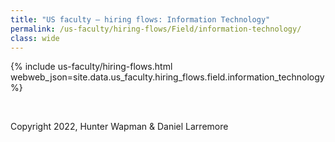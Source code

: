 ```yaml
---
title: "US faculty — hiring flows: Information Technology"
permalink: /us-faculty/hiring-flows/Field/information-technology/
class: wide
---
```


{% include us-faculty/hiring-flows.html webweb_json=site.data.us_faculty.hiring_flows.field.information_technology %}

<br>

Copyright 2022, Hunter Wapman & Daniel Larremore
